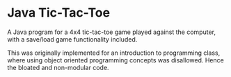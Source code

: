 # Java Tic-Tac-Toe

A Java program for a 4x4 tic-tac-toe game played against the computer, with a save/load game functionality included.

This was originally implemented for an introduction to programming class, where using object oriented programming concepts was disallowed. Hence the bloated and non-modular code.
